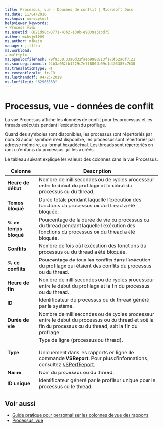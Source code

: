 ```yaml
---
title: Processus, vue - Données de conflit | Microsoft Docs
ms.date: 11/04/2016
ms.topic: conceptual
helpviewer_keywords:
- Process view
ms.assetid: 8821d98c-0771-43b2-a38b-e9039a3abd75
author: mikejo5000
ms.author: mikejo
manager: jillfra
ms.workload:
- multiple
ms.openlocfilehash: 79f9330733a0d32faeb9980813f170f52a6f7121
ms.sourcegitcommit: 94b3a052fb1229c7e7f8804b09c1d403385c7630
ms.translationtype: HT
ms.contentlocale: fr-FR
ms.lasthandoff: 04/23/2019
ms.locfileid: "62965633"
---
```

# <a name="process-view---contention-data"></a>Processus, vue - données de conflit
La vue Processus affiche les données de conflit pour les processus et les threads exécutés pendant l’exécution du profilage.

 Quand des symboles sont disponibles, les processus sont répertoriés par nom. Si aucun symbole n’est disponible, les processus sont répertoriés par adresse mémoire, au format hexadécimal. Les threads sont répertoriés en tant qu’enfants du processus qui les a créés.

 Le tableau suivant explique les valeurs des colonnes dans la vue Processus.

|Colonne|Description|
|------------|-----------------|
|**Heure de début**|Nombre de millisecondes ou de cycles processeur entre le début du profilage et le début du processus ou du thread.|
|**Temps bloqué**|Durée totale pendant laquelle l’exécution des fonctions du processus ou du thread a été bloquée.|
|**% de temps bloqué**|Pourcentage de la durée de vie du processus ou du thread pendant laquelle l’exécution des fonctions du processus ou du thread a été bloquée.|
|**Conflits**|Nombre de fois où l’exécution des fonctions du processus ou du thread a été bloquée.|
|**% de conflits**|Pourcentage de tous les conflits dans l’exécution du profilage qui étaient des conflits du processus ou du thread.|
|**Heure de fin**|Nombre de millisecondes ou de cycles processeur entre le début du profilage et la fin du processus ou du thread.|
|**ID**|Identificateur du processus ou du thread généré par le système.|
|**Durée de vie**|Nombre de millisecondes ou de cycles processeur entre le début du processus ou du thread et soit la fin du processus ou du thread, soit la fin du profilage.|
|**Type**|Type de ligne (processus ou thread).<br /><br /> Uniquement dans les rapports en ligne de commande **VSReport**. Pour plus d’informations, consultez [VSPerfReport](../profiling/vsperfreport.md).|
|**Name**|Nom du processus ou du thread.|
|**ID unique**|Identificateur généré par le profileur unique pour le processus ou le thread.|

## <a name="see-also"></a>Voir aussi
- [Guide pratique pour personnaliser les colonnes de vue des rapports](../profiling/how-to-customize-report-view-columns.md)
- [Processus, vue](../profiling/process-view.md)